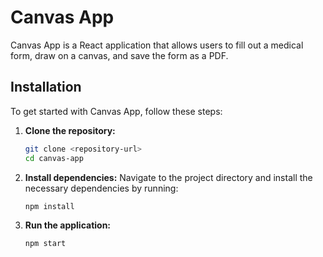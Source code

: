 # Canvas App

Canvas App is a React application that allows users to fill out a medical form, draw on a canvas, and save the form as a PDF.

## Installation

To get started with Canvas App, follow these steps:

1. **Clone the repository:**
   ```bash
   git clone <repository-url>
   cd canvas-app
2. **Install dependencies:**
Navigate to the project directory and install the necessary dependencies by running:
     ```bash
   npm install

3. **Run the application:**
   ```bash
   npm start
